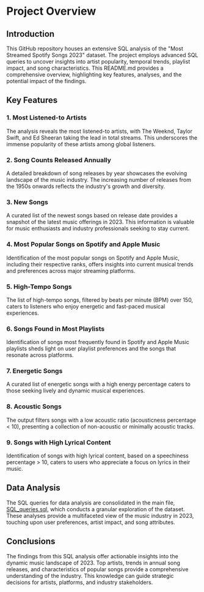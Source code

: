 # Project Overview

## Introduction
This GitHub repository houses an extensive SQL analysis of the "Most Streamed Spotify Songs 2023" dataset. The project employs advanced SQL queries to uncover insights into artist popularity, temporal trends, playlist impact, and song characteristics. This README.md provides a comprehensive overview, highlighting key features, analyses, and the potential impact of the findings.

## Key Features

### 1. Most Listened-to Artists
The analysis reveals the most listened-to artists, with The Weeknd, Taylor Swift, and Ed Sheeran taking the lead in total streams. This underscores the immense popularity of these artists among global listeners.

### 2. Song Counts Released Annually
A detailed breakdown of song releases by year showcases the evolving landscape of the music industry. The increasing number of releases from the 1950s onwards reflects the industry's growth and diversity.

### 3. New Songs
A curated list of the newest songs based on release date provides a snapshot of the latest music offerings in 2023. This information is valuable for music enthusiasts and industry professionals seeking to stay current.

### 4. Most Popular Songs on Spotify and Apple Music
Identification of the most popular songs on Spotify and Apple Music, including their respective ranks, offers insights into current musical trends and preferences across major streaming platforms.

### 5. High-Tempo Songs
The list of high-tempo songs, filtered by beats per minute (BPM) over 150, caters to listeners who enjoy energetic and fast-paced musical experiences.

### 6. Songs Found in Most Playlists
Identification of songs most frequently found in Spotify and Apple Music playlists sheds light on user playlist preferences and the songs that resonate across platforms.

### 7. Energetic Songs
A curated list of energetic songs with a high energy percentage caters to those seeking lively and dynamic musical experiences.

### 8. Acoustic Songs
The output filters songs with a low acoustic ratio (acousticness percentage < 10), presenting a collection of non-acoustic or minimally acoustic tracks.

### 9. Songs with High Lyrical Content
Identification of songs with high lyrical content, based on a speechiness percentage > 10, caters to users who appreciate a focus on lyrics in their music.

## Data Analysis

The SQL queries for data analysis are consolidated in the main file, [SQL_queries.sql](SQL_queries.sql), which conducts a granular exploration of the dataset. These analyses provide a multifaceted view of the music industry in 2023, touching upon user preferences, artist impact, and song attributes.

## Conclusions

The findings from this SQL analysis offer actionable insights into the dynamic music landscape of 2023. Top artists, trends in annual song releases, and characteristics of popular songs provide a comprehensive understanding of the industry. This knowledge can guide strategic decisions for artists, platforms, and industry stakeholders.